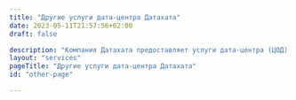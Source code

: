 ```yaml
---
title: "Другие услуги дата-центра Датахата"
date: 2023-05-11T21:57:56+02:00
draft: false

description: "Компания Датахата предоставляет услуги дата-центра (ЦОД) в Минске ◈ Защита от DDoS ◈ SSL-сертификат ◈ Регистрация доменов ☎ +375293086666, +375333086666"
layout: "services"
pageTitle: "Другие услуги дата-центра Датахата"
id: "other-page"

---
```


